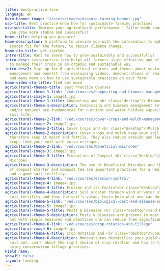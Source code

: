 ```yaml
---
title: bestpractice.farm
language: en
hero-banner-image: "/assets/images/organic-farming-banner.jpg"
usp-title: Best practice know how for sustainable farming practices
usp-sub-title: Improve your agricultural performance - Tailor-made courses to help
  you grow more stable and successful!
home-title: Helping you prepare!
home-description: A platform to provide you with the information to make your farming
  system fit for the future, to resist climate change.
home-cta-title: get started
intro-title: Want to learn how to grow sustainably and successfully?
intro-desc: bestpractice.farm helps all farmers using effective and efficient methods
  to manage their crops in an organic and sustainable way
intro-desc2: Sign up for 6 agricultural courses and themes about sustainable farming
  management and benefit from explaining videos, demonstrations of real farmers, posters
  and many more on how to use sustainable practices on your farm!
home-video-cta-title: find out more
agricultural-themes-title: Best Practice Courses
agricultural-theme-1-link: "/edu/courses/composting-and-biomass-management"
agricultural-image-1: image1.jpg
agricultural-theme-1-title: Composting and <br class="desktop"/> Biomass Management
agricultural-theme-1-description: Composting and biomass management (of crop residues
  and/or manure) are fundamental for nutrient and water-holding capacity and healthy
  soil life.
agricultural-theme-2-link: "/edu/courses/cover-crops-and-mulch-management"
agricultural-image-2: image2.jpg
agricultural-theme-2-title: Cover Crops and <br class="desktop"/>Mulch Management
agricultural-theme-2-description: Cover crops and mulch keep your soil covered and
  therefore keep it moist and fertile. They also reduce erosion and leguminous cover
  crops feed your soil with extra nitrogen.
agricultural-theme-3-link: "/edu/courses/beneficial-microbes"
agricultural-image-3: image3.jpg
agricultural-theme-3-title: Production of Compost <br class="desktop"/>Tea, Beneficial
  Microbes
agricultural-theme-3-description: The use of Beneficial Microbes and the production
  of compost starter and compost tea are important practices for a healthy soil life
  and a good soil fertility.
agricultural-theme-4-link: "/edu/courses/erosion-control"
agricultural-image-4: image4.jpg
agricultural-theme-4-title: Erosion and its Control<br class="desktop"><br class="desktop">
agricultural-theme-4-description: Soil erosion through wind or water strongly degrades
  soil fertility and thus the soil’s value. Learn here what one can do about it.<br/><br/>
agricultural-theme-5-link: "/edu/courses/biological-pest-and-disease-control"
agricultural-image-5: image5.jpg
agricultural-theme-5-title: Pests & Diseases <br class="desktop"/>and Biological Control
agricultural-theme-5-description: Pests & Diseases are present in most farms worldwide,
  but with simple measures and practices one can reduce them significantly.<br/><br/>
agricultural-theme-6-link: "/edu/courses/crop-rotation-and-tillage"
agricultural-image-6: image6.jpg
agricultural-theme-6-title: Crop Rotation and <br class="desktop"/>Conservation Tillage
agricultural-theme-6-description: Monocultures destabilize your yield and leach your
  soil out. Learn about the right choice of crop rotation and how to till the soil
  using conservation tillage practices.
Field name: 
showJS: false
layout: landing
---
```


